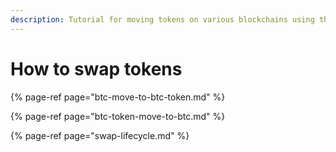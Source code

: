 ```yaml
---
description: Tutorial for moving tokens on various blockchains using the Skybridge testnet
---
```


# How to swap tokens

{% page-ref page="btc-move-to-btc-token.md" %}

{% page-ref page="btc-token-move-to-btc.md" %}

{% page-ref page="swap-lifecycle.md" %}



